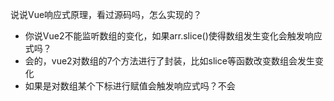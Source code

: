 说说Vue响应式原理，看过源码吗，怎么实现的？

- 你说Vue2不能监听数组的变化，如果arr.slice()使得数组发生变化会触发响应式吗？
- 会的，vue2对数组的7个方法进行了封装，比如slice等函数改变数组会发生变化
- 如果是对数组某个下标进行赋值会触发响应式吗？不会